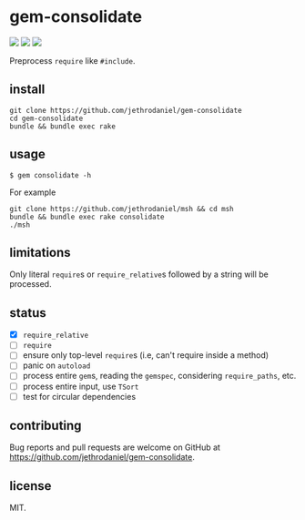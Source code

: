 # gem-consolidate

![](https://github.com/jethrodaniel/gem-consolidate/workflows/ci/badge.svg)
![](https://img.shields.io/github/license/jethrodaniel/gem-consolidate.svg)
![](https://img.shields.io/github/stars/jethrodaniel/gem-consolidate?style=social)

Preprocess `require` like `#include`.

## install

```
git clone https://github.com/jethrodaniel/gem-consolidate
cd gem-consolidate
bundle && bundle exec rake
```

## usage

```
$ gem consolidate -h
```

For example

```
git clone https://github.com/jethrodaniel/msh && cd msh
bundle && bundle exec rake consolidate
./msh
```

## limitations

Only literal `require`s or `require_relative`s followed by a string will be processed.

## status

- [x] `require_relative`
- [ ] `require`
- [ ] ensure only top-level `require`s (i.e, can't require inside a method)
- [ ] panic on `autoload`
- [ ] process entire `gem`s, reading the `gemspec`, considering `require_paths`, etc.
- [ ] process entire input, use `TSort`
- [ ] test for circular dependencies

## contributing

Bug reports and pull requests are welcome on GitHub at https://github.com/jethrodaniel/gem-consolidate.

## license

MIT.
